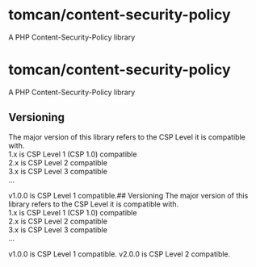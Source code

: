 # tomcan/content-security-policy
A PHP Content-Security-Policy library

# tomcan/content-security-policy
A PHP Content-Security-Policy library

## Versioning
The major version of this library refers to the CSP Level it is compatible with.  
1.x is CSP Level 1 (CSP 1.0) compatible  
2.x is CSP Level 2 compatible  
3.x is CSP Level 3 compatible  
...

v1.0.0 is CSP Level 1 compatible.## Versioning
The major version of this library refers to the CSP Level it is compatible with.  
1.x is CSP Level 1 (CSP 1.0) compatible  
2.x is CSP Level 2 compatible  
3.x is CSP Level 3 compatible  
...

v1.0.0 is CSP Level 1 compatible.
v2.0.0 is CSP Level 2 compatible.